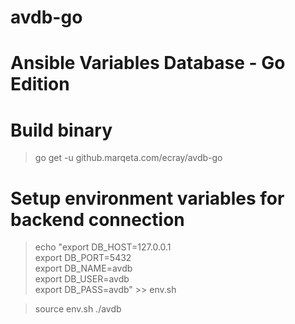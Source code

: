 # avdb-go

# Ansible Variables Database - Go Edition

# Build binary
> go get -u github.marqeta.com/ecray/avdb-go

# Setup environment variables for backend connection
> echo "export DB_HOST=127.0.0.1 \
        export DB_PORT=5432 \
        export DB_NAME=avdb \
        export DB_USER=avdb \
        export DB_PASS=avdb" >> env.sh

> source env.sh
> ./avdb
